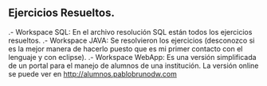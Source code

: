 ## Ejercicios Resueltos.

.- Workspace SQL: En el archivo resolución SQL están todos los ejercicios resueltos.
.- Workspace JAVA: Se resolvieron los ejercicios (desconozco si es la mejor manera de hacerlo puesto que es mi primer contacto con el lenguaje y con eclipse).
.- Workspace WebApp: Es una versión simplificada de un portal para el manejo de alumnos de una institución. La versión online se puede ver en http://alumnos.pablobrunodw.com
